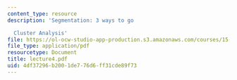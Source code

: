 ```yaml
---
content_type: resource
description: 'Segmentation: 3 ways to go

  Cluster Analysis'
file: https://ol-ocw-studio-app-production.s3.amazonaws.com/courses/15-822-strategic-marketing-measurement-fall-2002/4df37296b2001de776d6ff31cde89f73_lecture4.pdf
file_type: application/pdf
resourcetype: Document
title: lecture4.pdf
uid: 4df37296-b200-1de7-76d6-ff31cde89f73
---
```

